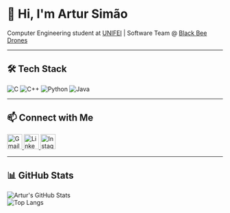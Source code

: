 # 👋 Hi, I'm Artur Simão  

Computer Engineering student at [UNIFEI](https://unifei.edu.br/) | Software Team @ [Black Bee Drones](https://github.com/Black-Bee-Drones)  

---

## 🛠️ Tech Stack  

![C](https://img.shields.io/badge/C-A8B9CC?style=flat-square&logo=c&logoColor=white)
![C++](https://img.shields.io/badge/C++-00599C?style=flat-square&logo=c%2B%2B&logoColor=white)
![Python](https://img.shields.io/badge/Python-3776AB?style=flat-square&logo=python&logoColor=white)
![Java](https://img.shields.io/badge/Java-ED8B00?style=flat-square&logo=openjdk&logoColor=white)

---

## 📫 Connect with Me  

<p align="left">
  <a href="mailto:arturgsimao@gmail.com">
    <img src="https://cdn.jsdelivr.net/gh/simple-icons/simple-icons/icons/gmail.svg" alt="Gmail" width="35px" />
  </a>
  <a href="https://www.linkedin.com/in/artur-sim%C3%A3o-9a1ab7378/">
    <img src="https://cdn.jsdelivr.net/gh/simple-icons/simple-icons/icons/linkedin.svg" alt="LinkedIn" width="35px" />
  </a>
  <a href="https://www.instagram.com/artursimaoo_/">
    <img src="https://cdn.jsdelivr.net/gh/simple-icons/simple-icons/icons/instagram.svg" alt="Instagram" width="35px" />
  </a>
</p>

---

## 📊 GitHub Stats  

![Artur's GitHub Stats](https://github-readme-stats.vercel.app/api?username=12FlyBreads&show_icons=true&theme=tokyonight&hide_border=true&include_all_commits=true&count_private=true)  
![Top Langs](https://github-readme-stats.vercel.app/api/top-langs/?username=12FlyBreads&layout=compact&theme=tokyonight&hide_border=true)  
